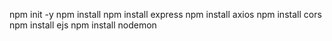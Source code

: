 npm init -y
npm install
npm install express
npm install axios
npm install cors
npm install ejs
npm install nodemon